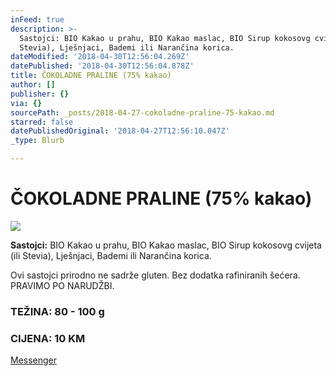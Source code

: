 ```yaml
---
inFeed: true
description: >-
  Sastojci: BIO Kakao u prahu, BIO Kakao maslac, BIO Sirup kokosovg cvijeta (ili
  Stevia), Lješnjaci, Bademi ili Narančina korica. 
dateModified: '2018-04-30T12:56:04.269Z'
datePublished: '2018-04-30T12:56:04.878Z'
title: ČOKOLADNE PRALINE (75% kakao)
author: []
publisher: {}
via: {}
sourcePath: _posts/2018-04-27-cokoladne-praline-75-kakao.md
starred: false
datePublishedOriginal: '2018-04-27T12:56:10.047Z'
_type: Blurb

---
```

# ČOKOLADNE PRALINE (75% kakao)
![](https://the-grid-user-content.s3-us-west-2.amazonaws.com/ced94865-429f-4e18-bbf7-554f50655176.jpg)

**Sastojci:** BIO Kakao u prahu, BIO Kakao maslac, BIO Sirup kokosovg cvijeta (ili Stevia), Lješnjaci, Bademi ili Narančina korica. 

Ovi sastojci prirodno ne sadrže gluten. Bez dodatka rafiniranih šećera. PRAVIMO PO NARUDŽBI.

### TEŽINA: 80 - 100 g

### CIJENA: 10 KM
[Messenger][0]

[0]: https://www.messenger.com/t/greenday.kolaci.peciva